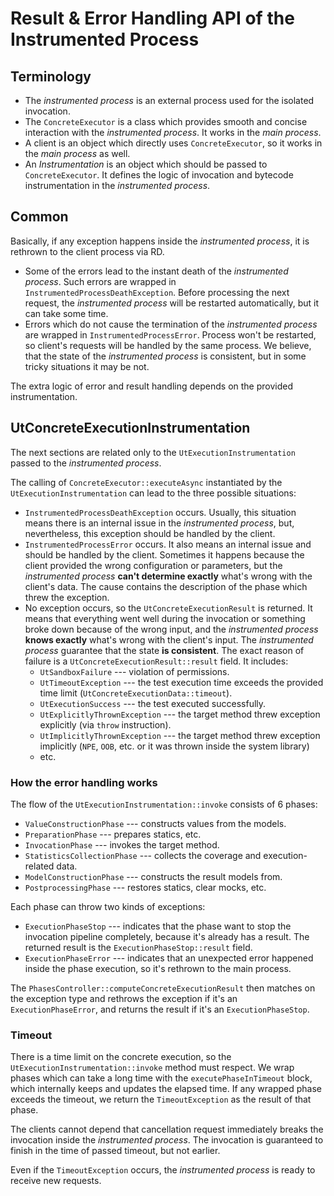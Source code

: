 # Result & Error Handling API of the Instrumented Process

## Terminology

- The _instrumented process_ is an external process used for the isolated invocation.
- The `ConcreteExecutor` is a class which provides smooth and concise interaction with the _instrumented process_. It works in the _main process_.
- A client is an object which directly uses `ConcreteExecutor`, so it works in the _main process_ as well.
- An _Instrumentation_ is an object which should be passed to `ConcreteExecutor`. It defines the logic of invocation and bytecode instrumentation in the _instrumented process_.

## Common

Basically, if any exception happens inside the _instrumented process_, it is rethrown to the client process via RD.
 - Some of the errors lead to the instant death of the _instrumented process_. Such errors are wrapped in `InstrumentedProcessDeathException`. Before processing the next request, the _instrumented process_ will be restarted automatically, but it can take some time.
 - Errors which do not cause the termination of the _instrumented process_ are wrapped in `InstrumentedProcessError`. Process won't be restarted, so client's requests will be handled by the same process. We believe, that the state of the _instrumented process_ is consistent, but in some tricky situations it may be not.

The extra logic of error and result handling depends on the provided instrumentation.

## UtConcreteExecutionInstrumentation

The next sections are related only to the `UtExecutionInstrumentation` passed to the _instrumented process_.

The calling of `ConcreteExecutor::executeAsync` instantiated by the `UtExecutionInstrumentation`  can lead to the three possible situations:
- `InstrumentedProcessDeathException` occurs. Usually, this situation means there is an internal issue in the _instrumented process_, but, nevertheless, this exception should be handled by the client. 
- `InstrumentedProcessError`  occurs. It also means an internal issue and should be handled by the client. Sometimes it happens because the client provided the wrong configuration or parameters, but the _instrumented process_ **can't determine exactly** what's wrong with the client's data. The cause contains the description of the phase which threw the exception.
- No exception occurs, so the `UtConcreteExecutionResult` is returned. It means that everything went well during the invocation or something broke down because of the wrong input, and the _instrumented process_ **knows exactly** what's wrong with the client's input. The _instrumented process_ guarantee that the state **is consistent**. The exact reason of failure is a `UtConcreteExecutionResult::result` field. It includes:
	- `UtSandboxFailure` --- violation of permissions.
	- `UtTimeoutException` --- the test execution time exceeds the provided time limit (`UtConcreteExecutionData::timeout`).
	- `UtExecutionSuccess` --- the test executed successfully.
	- `UtExplicitlyThrownException` --- the target method threw exception explicitly (via `throw` instruction).
	- `UtImplicitlyThrownException` --- the target method threw exception implicitly (`NPE`, `OOB`, etc. or it was thrown inside the system library)
	- etc.

### How the error handling works

The flow of the `UtExecutionInstrumentation::invoke` consists of 6 phases:
-  `ValueConstructionPhase` --- constructs values from the models.
- `PreparationPhase` --- prepares statics, etc.
- `InvocationPhase` --- invokes the target method.
- `StatisticsCollectionPhase` --- collects the coverage and execution-related data.
- `ModelConstructionPhase` --- constructs the result models from.
- `PostprocessingPhase` --- restores statics, clear mocks, etc.

Each phase can throw two kinds of exceptions:
- `ExecutionPhaseStop` --- indicates that the phase want to stop the invocation pipeline completely, because it's already has a result. The returned result is the `ExecutionPhaseStop::result` field.
- `ExecutionPhaseError` --- indicates that an unexpected error happened inside the phase execution, so it's rethrown to the main process.

The `PhasesController::computeConcreteExecutionResult` then matches on the exception type and rethrows the exception if it's an `ExecutionPhaseError`, and returns the result if it's an `ExecutionPhaseStop`.

###   Timeout

There is a time limit on the concrete execution, so the  `UtExecutionInstrumentation::invoke` method must respect. We wrap phases which can take a long time with the `executePhaseInTimeout` block, which internally keeps and updates the elapsed time. If any wrapped phase exceeds the timeout, we return the `TimeoutException` as the result of that phase.

The clients cannot depend that cancellation request immediately breaks the invocation inside the _instrumented process_. The invocation is guaranteed to finish in the time of passed timeout, but not earlier.

Even if the `TimeoutException` occurs, the _instrumented process_ is ready to receive new requests.  
